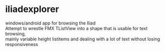 # iliadexplorer
windows/android app for browsing the Iliad<br>
Attempt to wrestle FMX TListView into a shape that is usable for text browsing,<br>
mainly variable height listitems and dealing with a lot of text without losing responsiveness<br>
